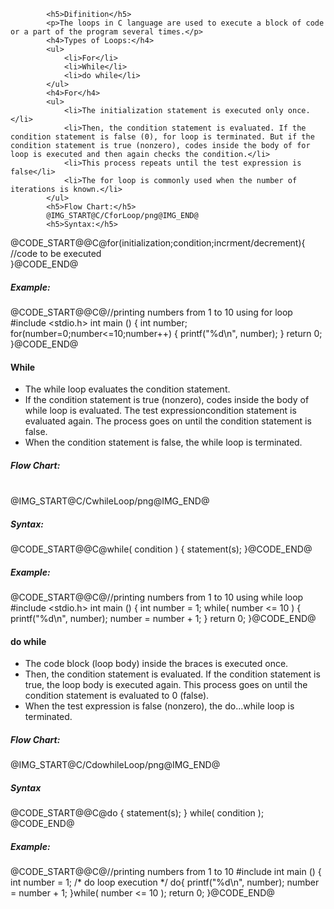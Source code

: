 			<h5>Difinition</h5>
			<p>The loops in C language are used to execute a block of code or a part of the program several times.</p>
			<h4>Types of Loops:</h4>
			<ul>
				<li>For</li>
				<li>While</li>
				<li>do while</li>
			</ul>
			<h4>For</h4>
			<ul>
				<li>The initialization statement is executed only once.</li>
				<li>Then, the condition statement is evaluated. If the condition statement is false (0), for loop is terminated. But if the condition statement is true (nonzero), codes inside the body of for loop is executed and then again checks the condition.</li>
				<li>This process repeats until the test expression is false</li>
				<li>The for loop is commonly used when the number of iterations is known.</li>
			</ul>
			<h5>Flow Chart:</h5>
			@IMG_START@C/CforLoop/png@IMG_END@
			<h5>Syntax:</h5>
@CODE_START@@C@for(initialization;condition;incrment/decrement){  
		//code to be executed  
}@CODE_END@
			<h5>Example:</h5>
@CODE_START@@C@//printing numbers from 1 to 10 using for loop
#include <stdio.h>
int main () {
	int number;
 	for(number=0;number<=10;number++) {
	  printf("%d\n", number);
  	}
   		return 0;
}@CODE_END@
			<h4>While</h4>
			<ul>
				<li>The while loop evaluates the condition statement.</li>
				<li>If the condition statement is true (nonzero), codes inside the body of while loop is evaluated. The test expressioncondition statement is evaluated again. The process goes on until the condition statement is false.</li>
				<li>When the condition statement is false, the while loop is terminated.</li>
			</ul>
			<h5>Flow Chart:</h5>	
		@IMG_START@C/CwhileLoop/png@IMG_END@	
			<h5>Syntax:</h5>
@CODE_START@@C@while( condition ) {
	statement(s);
}@CODE_END@
			<h5>Example:</h5>
@CODE_START@@C@//printing numbers from 1 to 10 using while loop
#include <stdio.h>
int main () {
	int number = 1;
	while( number &lt;= 10 ) {
		printf("%d\n", number);
			number = number + 1;
	}
	   return 0;
}@CODE_END@
			<h4>do while</h4>
			<ul>
				<li>The code block (loop body) inside the braces is executed once.</li>
				<li>Then, the condition statement is evaluated. If the condition statement is true, the loop body is executed again. This process goes on until the condition statement is evaluated to 0 (false).</li>
				<li>When the test expression is false (nonzero), the do...while loop is terminated.</li>
			</ul>
			<h5>Flow Chart:</h5>
		@IMG_START@C/CdowhileLoop/png@IMG_END@	
			<h5>Syntax</h5>
@CODE_START@@C@do {
	statement(s);
} while( condition );
@CODE_END@
<h5>Example:</h5>
@CODE_START@@C@//printing numbers from 1 to 10
#include <stdio.h>
int main () {
	int number = 1;
	/* do loop execution */
	do{
		printf("%d\n", number);
		number = number + 1;
	  }while( number &lt;= 10 );
	   return 0;
}@CODE_END@
